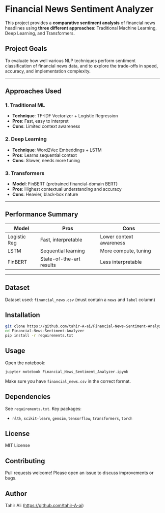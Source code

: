 #  Financial News Sentiment Analyzer

This project provides a **comparative sentiment analysis** of financial news headlines using **three different approaches**: Traditional Machine Learning, Deep Learning, and Transformers.

##  Project Goals

To evaluate how well various NLP techniques perform sentiment classification of financial news data, and to explore the trade-offs in speed, accuracy, and implementation complexity.

---

##  Approaches Used

###  1. Traditional ML
- **Technique**: TF-IDF Vectorizer + Logistic Regression
- **Pros**: Fast, easy to interpret
- **Cons**: Limited context awareness

###  2. Deep Learning
- **Technique**: Word2Vec Embeddings + LSTM
- **Pros**: Learns sequential context
- **Cons**: Slower, needs more tuning

###  3. Transformers
- **Model**: FinBERT (pretrained financial-domain BERT)
- **Pros**: Highest contextual understanding and accuracy
- **Cons**: Heavier, black-box nature

---

##  Performance Summary

| Model        | Pros                     | Cons                    |
|--------------|--------------------------|-------------------------|
| Logistic Reg | Fast, interpretable      | Lower context awareness |
| LSTM         | Sequential learning      | More compute, tuning    |
| FinBERT      | State-of-the-art results | Less interpretable      |

---

##  Dataset

Dataset used: `financial_news.csv` (must contain a `news` and `label` column)

##  Installation

```bash
git clone https://github.com/tahir-A-ai/Financial-News-Sentiment-Analyzer.git
cd Financial-News-Sentiment-Analyzer
pip install -r requirements.txt
```

##  Usage

Open the notebook:

```bash
jupyter notebook Financial_News_Sentiment_Analyzer.ipynb
```

Make sure you have `financial_news.csv` in the correct format.

##  Dependencies

See `requirements.txt`. Key packages:
- `nltk`, `scikit-learn`, `gensim`, `tensorflow`, `transformers`, `torch`

##  License

MIT License

##  Contributing

Pull requests welcome! Please open an issue to discuss improvements or bugs.

##  Author

Tahir Ali (https://github.com/tahir-A-ai)
